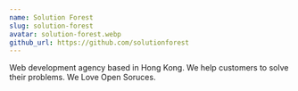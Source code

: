 ```yaml
---
name: Solution Forest
slug: solution-forest
avatar: solution-forest.webp
github_url: https://github.com/solutionforest
---
```


Web development agency based in Hong Kong. We help customers to solve their problems. We Love Open Soruces.